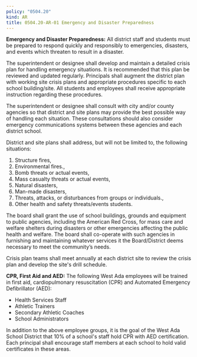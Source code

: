 ```yaml
---
policy: "0504.20"
kind: AR
title: 0504.20-AR-01 Emergency and Disaster Preparedness
---
```


**Emergency and Disaster Preparedness:**
All district staff and students must be prepared to respond quickly and responsibly to emergencies, disasters, and events which threaten to result in a disaster.

The superintendent or designee shall develop and maintain a detailed crisis plan for handling emergency situations. It is recommended that this plan be reviewed and updated regularly. Principals shall augment the district plan with working site crisis plans and appropriate procedures specific to each school building/site. All students and employees shall receive appropriate instruction regarding these procedures.

The superintendent or designee shall consult with city and/or county agencies so that district and site plans may provide the best possible way of handling each situation. These consultations should also consider emergency communications systems between these agencies and each district school.

District and site plans shall address, but will not be limited to, the following situations:

1. Structure fires,
2. Environmental fires.,
3. Bomb threats or actual events,
4. Mass casualty threats or actual events,
5. Natural disasters,
6. Man-made disasters,
7. Threats, attacks, or disturbances from groups or individuals.,
8. Other health and safety threats/events students.

The board shall grant the use of school buildings, grounds and equipment to public agencies, including the American Red Cross, for mass care and welfare shelters during disasters or other emergencies affecting the public health and welfare. The board shall co-operate with such agencies in furnishing and maintaining whatever services it the Board/District deems necessary to meet the community’s needs.

Crisis plan teams shall meet annually at each district site to review the crisis plan and develop the site's drill schedule.

**CPR, First Aid and AED:**
The following West Ada employees will be trained in first aid, cardiopulmonary resuscitation (CPR) and Automated Emergency Defibrillator (AED):

- Health Services Staff
- Athletic Trainers
- Secondary Athletic Coaches
- School Administrators

In addition to the above employee groups, it is the goal of the West Ada School District that 10% of a school's staff hold CPR with AED certification. Each principal shall encourage staff members at each school to hold valid certificates in these areas.
